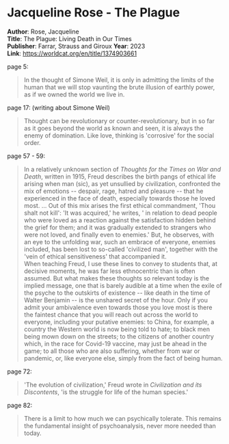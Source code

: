 # Jacqueline Rose - The Plague  

**Author**: Rose, Jacqueline  
**Title**: The Plague: Living Death in Our Times  
**Publisher**: Farrar, Strauss and Giroux 
**Year**: 2023  
**Link**: <https://worldcat.org/en/title/1374903661>  

page 5:  
> In the thought of Simone Weil, it is only in admitting the limits of the human that we will stop vaunting the brute illusion of earthly power, as if we owned the world we live in.  

page 17:  (writing about Simone Weil)  
> Thought can be revolutionary or counter-revolutionary, but in so far as it goes beyond the world as known and seen, it is always the enemy of domination. Like love, thinking is 'corrosive' for the social order.  

page 57 - 59:  
> In a relatively unknown section of *Thoughts for the Times on War and Death*, written in 1915, Freud describes the birth pangs of ethical life arising when man (sic), as yet unsullied by civilization, confronted the mix of emotions -- despair, rage, hatred and pleasure -- that he experienced in the face of death, especially towards those he loved most. ... Out of this mix arises the first ethical commandment, 'Thou shalt not kill': 'It was acquired,' he writes, ' in relation to dead people who were loved as a reaction against the satisfaction hidden behind the grief for them; and it was gradually extended to strangers who were not loved, and finally even to enemies.' But, he observes, with an eye to the unfolding war, such an embrace of everyone, enemies included, has been lost to so-called 'civilized man', together with the 'vein of ethical sensitiveness' that accompanied it.  
> When teaching Freud, I use these lines to convey to students that, at decisive moments, he was far less ethnocentric than is often assumed. But what makes these thoughts so relevant today is the implied message, one that is barely audible at a time when the exile of the psyche to the outskirts of existence -- like death in the time of Walter Benjamin -- is the unshared secret of the hour. Only if you admit your ambivalence even towards those you love most is there the faintest chance that you will reach out across the world to everyone, including your putative enemies: to China, for example, a country the Western world is now being told to hate; to black men being mown down on the streets; to the citizens of another country which, in the race for Covid-19 vaccine, may just be ahead in the game; to all those who are also suffering, whether from war or pandemic, or, like everyone else, simply from the fact of being human.  

page 72:  
> 'The evolution of civilization,' Freud wrote in *Civilization and its Discontents*, 'is the struggle for life of the human species.'  

page 82:  
> There is a limit to how much we can psychically tolerate. This remains the fundamental insight of psychoanalysis, never more needed than today.  




